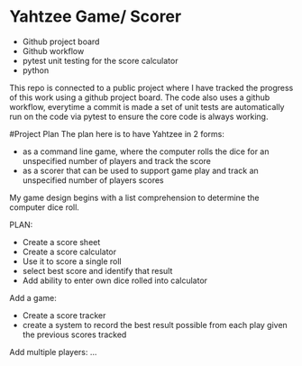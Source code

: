 # Yahtzee Game/ Scorer

- Github project board
- Github workflow
- pytest unit testing for the score calculator
- python

This repo is connected to a public project where I have tracked the progress of this work using a github project board. 
The code also uses a github workflow, everytime a commit is made a set of unit tests are automatically run on the code via pytest to ensure the core code is always working.

#Project Plan
The plan here is to have Yahtzee in 2 forms:
- as a command line game, where the computer rolls the dice for an unspecified number of players and track the score
- as a scorer that can be used to support game play and track an unspecified number of players scores

My game design begins with a list comprehension to determine the computer dice roll.

PLAN:
- Create a score sheet
- Create a score calculator
- Use it to score a single roll
- select best score and identify that result
- Add ability to enter own dice rolled into calculator

Add a game:
- Create a score tracker
- create a system to record the best result possible from each play given the previous scores tracked

Add multiple players:
...
